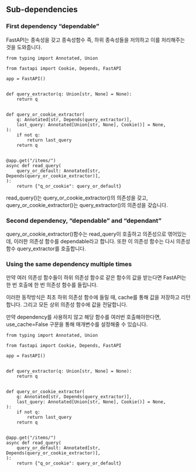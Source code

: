 ## Sub-dependencies

### First dependency “dependable”

FastAPI는 종속성을 갖고 종속성함수 즉, 하위 종속성들을 저의하고 이를 처리해주는 것을 도와줍니다.

```
from typing import Annotated, Union

from fastapi import Cookie, Depends, FastAPI

app = FastAPI()


def query_extractor(q: Union[str, None] = None):
    return q


def query_or_cookie_extractor(
    q: Annotated[str, Depends(query_extractor)],
    last_query: Annotated[Union[str, None], Cookie()] = None,
):
    if not q:
        return last_query
    return q


@app.get("/items/")
async def read_query(
    query_or_default: Annotated[str, Depends(query_or_cookie_extractor)],
):
    return {"q_or_cookie": query_or_default}
```

read_query()는 query_or_cookie_extractor()의 의존성을 갖고, query_or_cookie_extractor()는 query_extractor()의 의존성을 갖습니다.


### Second dependency, “dependable” and “dependant”

query_or_cookie_extractor()함수는 read_query이 호출하고 의존성으로 엮어있는데, 이러한 의존성 함수를 dependable라고 합니다. 또한 이 의존성 함수는 다시 의존성 함수 query_extractor를 호출합니다.

### Using the same dependency multiple times

만약 여러 의존성 함수들이 하위 의존성 함수로 같은 함수의 값을 받는다면 FastAPI는 한 번 호출에 한 번 의존성 함수를 들립니다.

이러한 동작방식은 최초 하위 의존성 함수에 들릴 때, cache를 통해 값을 저장하고 리턴합니다. 그리고 모든 상위 의존성 함수에 값을 전달합니다.

만약 dependency를 사용하지 않고 해당 함수를 여러번 호출해야한다면, use_cache=False 구문을 통해 매개변수를 설정해줄 수 있습니다.

```
from typing import Annotated, Union

from fastapi import Cookie, Depends, FastAPI

app = FastAPI()


def query_extractor(q: Union[str, None] = None):
    return q


def query_or_cookie_extractor(
    q: Annotated[str, Depends(query_extractor)],
    last_query: Annotated[Union[str, None], Cookie()] = None,
):
    if not q:
        return last_query
    return q


@app.get("/items/")
async def read_query(
    query_or_default: Annotated[str, Depends(query_or_cookie_extractor)],
):
    return {"q_or_cookie": query_or_default}
```